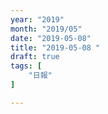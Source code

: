 ```yaml
---
year: "2019"
month: "2019/05"
date: "2019-05-08"
title: "2019-05-08 "
draft: true
tags: [
    "日報"
]

---
```


